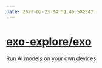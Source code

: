 ```yaml
---
date: 2025-02-23 04:59:46.582347
---
```


# [exo-explore/exo](https://github.com/exo-explore/exo)

Run AI models on your own devices